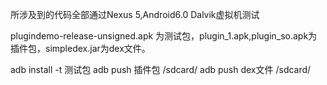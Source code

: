 
所涉及到的代码全部通过Nexus 5,Android6.0 Dalvik虚拟机测试

plugindemo-release-unsigned.apk 为测试包，plugin_1.apk,plugin_so.apk为插件包，simpledex.jar为dex文件。

adb install -t 测试包
adb push 插件包 /sdcard/
adb push dex文件 /sdcard/